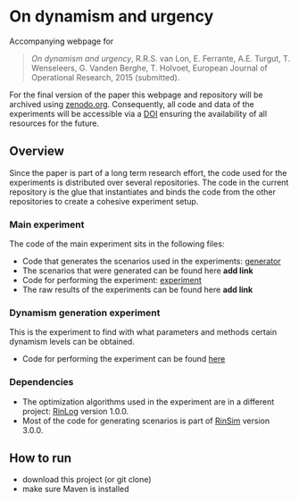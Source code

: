 # On dynamism and urgency
Accompanying webpage for

 > *On dynamism and urgency*, R.R.S. van Lon, E. Ferrante, A.E. Turgut, T. Wenseleers, G. Vanden Berghe, T. Holvoet, European Journal of Operational Research, 2015 (submitted).

For the final version of the paper this webpage and repository will be archived using [zenodo.org](https://zenodo.org/). Consequently, all code and data of the experiments will be accessible via a [DOI](http://www.doi.org/)  ensuring the availability of all resources for the future.

## Overview
Since the paper is part of a long term research effort, the code used for the experiments is distributed over several repositories. The code in the current repository is the glue that instantiates and binds the code from the other repositories to create a cohesive experiment setup.

### Main experiment


The code of the main experiment sits in the following files:
 + Code that generates the scenarios used in the experiments: [generator](src/main/java/com/github/rinde/dynurg/Generator.java)
 + The scenarios that were generated can be found here __add link__
 + Code for performing the experiment: [experiment](src/main/java/com/github/rinde/dynurg/Experimentation.java)
 + The raw results of the experiments can be found here __add link__


### Dynamism generation experiment
This is the experiment to find with what parameters and methods certain dynamism levels can be obtained.
 + Code for performing the experiment can be found [here]([experiment](src/main/java/com/github/rinde/dynurg/Experimentation.java))

### Dependencies
 + The optimization algorithms used in the experiment are in a different project: [RinLog](http://github.com/rinde/RinLog) version 1.0.0. 
 + Most of the code for generating scenarios is part of [RinSim](http://github.com/rinde/RinSim) version 3.0.0.

## How to run

 + download this project (or git clone)
 + make sure Maven is installed



